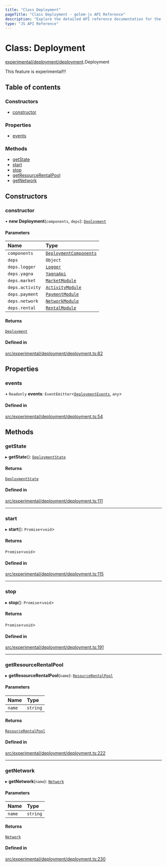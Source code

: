 ```yaml
---
title: "Class Deployment"
pageTitle: "Class Deployment - golem-js API Reference"
description: "Explore the detailed API reference documentation for the Class Deployment within the golem-js SDK for the Golem Network."
type: "JS API Reference"
---
```

# Class: Deployment

[experimental/deployment/deployment](../modules/experimental_deployment_deployment).Deployment

This feature is experimental!!!

## Table of contents

### Constructors

- [constructor](experimental_deployment_deployment.Deployment#constructor)

### Properties

- [events](experimental_deployment_deployment.Deployment#events)

### Methods

- [getState](experimental_deployment_deployment.Deployment#getstate)
- [start](experimental_deployment_deployment.Deployment#start)
- [stop](experimental_deployment_deployment.Deployment#stop)
- [getResourceRentalPool](experimental_deployment_deployment.Deployment#getresourcerentalpool)
- [getNetwork](experimental_deployment_deployment.Deployment#getnetwork)

## Constructors

### constructor

• **new Deployment**(`components`, `deps`): [`Deployment`](experimental_deployment_deployment.Deployment)

#### Parameters

| Name | Type |
| :------ | :------ |
| `components` | [`DeploymentComponents`](../modules/experimental_deployment_deployment#deploymentcomponents) |
| `deps` | `Object` |
| `deps.logger` | [`Logger`](../interfaces/shared_utils_logger_logger.Logger) |
| `deps.yagna` | [`YagnaApi`](shared_yagna_yagnaApi.YagnaApi) |
| `deps.market` | [`MarketModule`](../interfaces/market_market_module.MarketModule) |
| `deps.activity` | [`ActivityModule`](../interfaces/activity_activity_module.ActivityModule) |
| `deps.payment` | [`PaymentModule`](../interfaces/payment_payment_module.PaymentModule) |
| `deps.network` | [`NetworkModule`](../interfaces/network_network_module.NetworkModule) |
| `deps.rental` | [`RentalModule`](../interfaces/resource_rental_rental_module.RentalModule) |

#### Returns

[`Deployment`](experimental_deployment_deployment.Deployment)

#### Defined in

[src/experimental/deployment/deployment.ts:82](https://github.com/golemfactory/golem-js/blob/570126bc/src/experimental/deployment/deployment.ts#L82)

## Properties

### events

• `Readonly` **events**: `EventEmitter`\<[`DeploymentEvents`](../interfaces/experimental_deployment_deployment.DeploymentEvents), `any`\>

#### Defined in

[src/experimental/deployment/deployment.ts:54](https://github.com/golemfactory/golem-js/blob/570126bc/src/experimental/deployment/deployment.ts#L54)

## Methods

### getState

▸ **getState**(): [`DeploymentState`](../enums/experimental_deployment_deployment.DeploymentState)

#### Returns

[`DeploymentState`](../enums/experimental_deployment_deployment.DeploymentState)

#### Defined in

[src/experimental/deployment/deployment.ts:111](https://github.com/golemfactory/golem-js/blob/570126bc/src/experimental/deployment/deployment.ts#L111)

___

### start

▸ **start**(): `Promise`\<`void`\>

#### Returns

`Promise`\<`void`\>

#### Defined in

[src/experimental/deployment/deployment.ts:115](https://github.com/golemfactory/golem-js/blob/570126bc/src/experimental/deployment/deployment.ts#L115)

___

### stop

▸ **stop**(): `Promise`\<`void`\>

#### Returns

`Promise`\<`void`\>

#### Defined in

[src/experimental/deployment/deployment.ts:191](https://github.com/golemfactory/golem-js/blob/570126bc/src/experimental/deployment/deployment.ts#L191)

___

### getResourceRentalPool

▸ **getResourceRentalPool**(`name`): [`ResourceRentalPool`](resource_rental_resource_rental_pool.ResourceRentalPool)

#### Parameters

| Name | Type |
| :------ | :------ |
| `name` | `string` |

#### Returns

[`ResourceRentalPool`](resource_rental_resource_rental_pool.ResourceRentalPool)

#### Defined in

[src/experimental/deployment/deployment.ts:222](https://github.com/golemfactory/golem-js/blob/570126bc/src/experimental/deployment/deployment.ts#L222)

___

### getNetwork

▸ **getNetwork**(`name`): [`Network`](network_network.Network)

#### Parameters

| Name | Type |
| :------ | :------ |
| `name` | `string` |

#### Returns

[`Network`](network_network.Network)

#### Defined in

[src/experimental/deployment/deployment.ts:230](https://github.com/golemfactory/golem-js/blob/570126bc/src/experimental/deployment/deployment.ts#L230)
